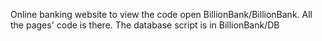 Online banking website
to view the code open BillionBank/BillionBank. All the pages' code is there.
The database script is in BillionBank/DB
